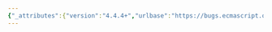 ```yaml
---
{"_attributes":{"version":"4.4.4+","urlbase":"https://bugs.ecmascript.org/","maintainer":"dherman@mozilla.com"},"bug":{"bug_id":2039,"creation_ts":"2013-10-02 18:01:00 -0700","short_desc":"25.4.3.10: CreateEmptyIterator not used","delta_ts":"2014-10-14 15:17:46 -0700","product":"Draft for 6th Edition","component":"editorial issue","version":"Rev 19: September 27, 2013 Draft","rep_platform":"All","op_sys":"All","bug_status":"RESOLVED","resolution":"FIXED","priority":"Normal","bug_severity":"normal","everconfirmed":true,"reporter":{"uid":"jmdyck","name":"Michael Dyck"},"assigned_to":{"uid":"allen","name":"Allen Wirfs-Brock"},"long_desc":[{"commentid":5818,"comment_count":0,"who":{"uid":"jmdyck","name":"Michael Dyck"},"bug_when":"2013-10-02 18:01:05 -0700","thetext":"Section 25.4.3.10 defines abstract operation CreateEmptyIterator, whose only uses are in the Scrap Heap.\n\nDelete the section?"},{"commentid":10361,"comment_count":1,"who":{"uid":"allen","name":"Allen Wirfs-Brock"},"bug_when":"2014-10-14 11:52:29 -0700","thetext":"fixed in rev28 editor's draft"},{"commentid":10394,"comment_count":2,"who":{"uid":"allen","name":"Allen Wirfs-Brock"},"bug_when":"2014-10-14 15:17:46 -0700","thetext":"fixed in rev28"}]}}
---
```

